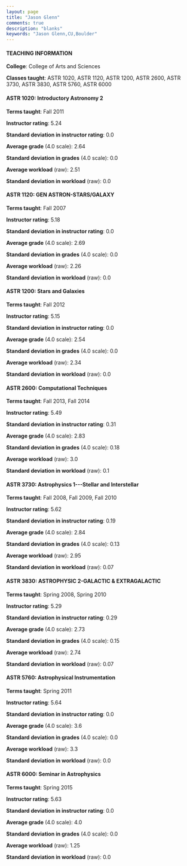 ```yaml
---
layout: page
title: "Jason Glenn" 
comments: true
description: "blanks"
keywords: "Jason Glenn,CU,Boulder"
---
```

<head>
<script src="https://ajax.googleapis.com/ajax/libs/jquery/2.1.3/jquery.min.js"></script>
<script src="https://dl.dropboxusercontent.com/s/pc42nxpaw1ea4o9/highcharts.js?dl=0"></script>
<!-- <script src="../assets/js/highcharts.js"></script> -->
<style type="text/css">@font-face {
	font-family: "Bebas Neue";
	src: url(https://www.filehosting.org/file/details/544349/BebasNeue Regular.otf) format("opentype");
	}
	h1.Bebas { 
		font-family: "Bebas Neue", Verdana, Tahoma;
	}
</style>
</head>
	   
#### TEACHING INFORMATION

**College**: College of Arts and Sciences

**Classes taught**: ASTR 1020, ASTR 1120, ASTR 1200, ASTR 2600, ASTR 3730, ASTR 3830, ASTR 5760, ASTR 6000

#### ASTR 1020: Introductory Astronomy 2

**Terms taught**: Fall 2011

**Instructor rating**: 5.24

**Standard deviation in instructor rating**: 0.0

**Average grade** (4.0 scale): 2.64

**Standard deviation in grades** (4.0 scale): 0.0

**Average workload** (raw): 2.51

**Standard deviation in workload** (raw): 0.0

#### ASTR 1120: GEN ASTRON-STARS/GALAXY

**Terms taught**: Fall 2007

**Instructor rating**: 5.18

**Standard deviation in instructor rating**: 0.0

**Average grade** (4.0 scale): 2.69

**Standard deviation in grades** (4.0 scale): 0.0

**Average workload** (raw): 2.26

**Standard deviation in workload** (raw): 0.0

#### ASTR 1200: Stars and Galaxies

**Terms taught**: Fall 2012

**Instructor rating**: 5.15

**Standard deviation in instructor rating**: 0.0

**Average grade** (4.0 scale): 2.54

**Standard deviation in grades** (4.0 scale): 0.0

**Average workload** (raw): 2.34

**Standard deviation in workload** (raw): 0.0

#### ASTR 2600: Computational Techniques

**Terms taught**: Fall 2013, Fall 2014

**Instructor rating**: 5.49

**Standard deviation in instructor rating**: 0.31

**Average grade** (4.0 scale): 2.83

**Standard deviation in grades** (4.0 scale): 0.18

**Average workload** (raw): 3.0

**Standard deviation in workload** (raw): 0.1

#### ASTR 3730: Astrophysics 1---Stellar and Interstellar

**Terms taught**: Fall 2008, Fall 2009, Fall 2010

**Instructor rating**: 5.62

**Standard deviation in instructor rating**: 0.19

**Average grade** (4.0 scale): 2.84

**Standard deviation in grades** (4.0 scale): 0.13

**Average workload** (raw): 2.95

**Standard deviation in workload** (raw): 0.07

#### ASTR 3830: ASTROPHYSIC 2-GALACTIC & EXTRAGALACTIC

**Terms taught**: Spring 2008, Spring 2010

**Instructor rating**: 5.29

**Standard deviation in instructor rating**: 0.29

**Average grade** (4.0 scale): 2.73

**Standard deviation in grades** (4.0 scale): 0.15

**Average workload** (raw): 2.74

**Standard deviation in workload** (raw): 0.07

#### ASTR 5760: Astrophysical Instrumentation

**Terms taught**: Spring 2011

**Instructor rating**: 5.64

**Standard deviation in instructor rating**: 0.0

**Average grade** (4.0 scale): 3.6

**Standard deviation in grades** (4.0 scale): 0.0

**Average workload** (raw): 3.3

**Standard deviation in workload** (raw): 0.0

#### ASTR 6000: Seminar in Astrophysics

**Terms taught**: Spring 2015

**Instructor rating**: 5.63

**Standard deviation in instructor rating**: 0.0

**Average grade** (4.0 scale): 4.0

**Standard deviation in grades** (4.0 scale): 0.0

**Average workload** (raw): 1.25

**Standard deviation in workload** (raw): 0.0

